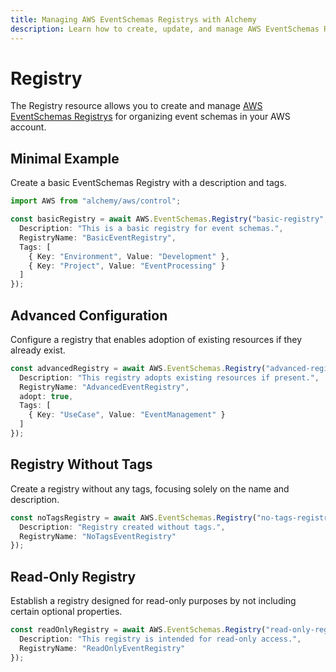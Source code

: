 ```yaml
---
title: Managing AWS EventSchemas Registrys with Alchemy
description: Learn how to create, update, and manage AWS EventSchemas Registrys using Alchemy Cloud Control.
---
```


# Registry

The Registry resource allows you to create and manage [AWS EventSchemas Registrys](https://docs.aws.amazon.com/eventschemas/latest/userguide/) for organizing event schemas in your AWS account.

## Minimal Example

Create a basic EventSchemas Registry with a description and tags.

```ts
import AWS from "alchemy/aws/control";

const basicRegistry = await AWS.EventSchemas.Registry("basic-registry", {
  Description: "This is a basic registry for event schemas.",
  RegistryName: "BasicEventRegistry",
  Tags: [
    { Key: "Environment", Value: "Development" },
    { Key: "Project", Value: "EventProcessing" }
  ]
});
```

## Advanced Configuration

Configure a registry that enables adoption of existing resources if they already exist.

```ts
const advancedRegistry = await AWS.EventSchemas.Registry("advanced-registry", {
  Description: "This registry adopts existing resources if present.",
  RegistryName: "AdvancedEventRegistry",
  adopt: true,
  Tags: [
    { Key: "UseCase", Value: "EventManagement" }
  ]
});
```

## Registry Without Tags

Create a registry without any tags, focusing solely on the name and description.

```ts
const noTagsRegistry = await AWS.EventSchemas.Registry("no-tags-registry", {
  Description: "Registry created without tags.",
  RegistryName: "NoTagsEventRegistry"
});
```

## Read-Only Registry

Establish a registry designed for read-only purposes by not including certain optional properties.

```ts
const readOnlyRegistry = await AWS.EventSchemas.Registry("read-only-registry", {
  Description: "This registry is intended for read-only access.",
  RegistryName: "ReadOnlyEventRegistry"
});
```